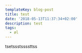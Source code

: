 ```yaml
---
templateKey: blog-post
title: test
date: '2018-05-13T11:37:34+02:00'
description: test
tags:
  - øl
---
```

tsetssstssssttss

